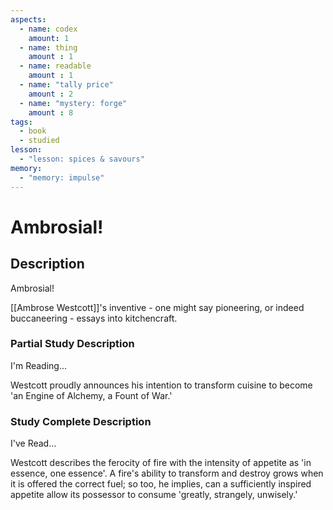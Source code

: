 ```yaml
---
aspects: 
  - name: codex
    amount: 1
  - name: thing
    amount : 1
  - name: readable
    amount : 1
  - name: "tally price"
    amount : 2
  - name: "mystery: forge"
    amount : 8
tags:
  - book
  - studied
lesson:
  - "lesson: spices & savours"
memory:
  - "memory: impulse"
---
```


# Ambrosial!

## Description
Ambrosial!

[[Ambrose Westcott]]'s inventive - one might say pioneering, or indeed buccaneering - essays into kitchencraft.
### Partial Study Description
I'm Reading...

Westcott proudly announces his intention to transform cuisine to become 'an Engine of Alchemy, a Fount of War.'
### Study Complete Description
I've Read...

Westcott describes the ferocity of fire with the intensity of appetite as 'in essence, one essence'. A fire's ability to transform and destroy grows when it is offered the correct fuel; so too, he implies, can a sufficiently inspired appetite allow its possessor to consume 'greatly, strangely, unwisely.'